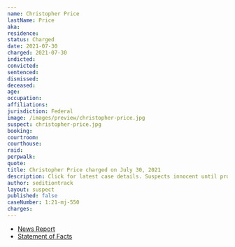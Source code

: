 ```yaml
---
name: Christopher Price
lastName: Price
aka:
residence:
status: Charged
date: 2021-07-30
charged: 2021-07-30
indicted:
convicted:
sentenced:
dismissed:
deceased:
age:
occupation:
affiliations:
jurisdiction: Federal
image: /images/preview/christopher-price.jpg
suspect: christopher-price.jpg
booking:
courtroom:
courthouse:
raid:
perpwalk:
quote:
title: Christopher Price charged on July 30, 2021
description: Click for latest case details. Suspects innocent until proven guilty.
author: seditiontrack
layout: suspect
published: false
caseNumber: 1:21-mj-550
charges:
---
```


- [News Report]()
- [Statement of Facts](https://www.justice.gov/usao-dc/case-multi-defendant/file/1422746/download)
